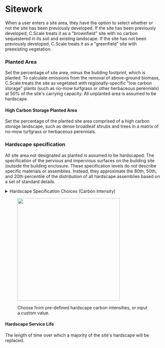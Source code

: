 # Sitework

When a user enters a site area, they have the option to select whether or not the site has been previously developed. If the site has been previously developed, C.Scale treats it as a "brownfield" site with no carbon sequestered in its soil and existing landscape. If the site has not been previously developed, C.Scale treats it as a "greenfield" site with preexisting vegetation.

### Planted Area

Set the percentage of site area, minus the building footprint, which is planted. To calculate emissions from the removal of above-ground biomass, C.Scale treats the site as vegetated with regionally-specific "low carbon storage" plants (such as no-mow turfgrass or other herbaceous perennials) at 50% of the site's carrying capacity. All unplanted area is assumed to be hardscape.&#x20;

#### High Carbon Storage Planted Area

Set the percentage of the planted site area comprised of a high carbon storage landscape, such as dense broadleaf shrubs and trees in a matrix of no-mow turfgrass or herbaceous perennials.

### Hardscape specification

All site area not designated as planted is assumed to be hardscaped. The specification of the pervious and impervious surfaces on the building site (outside the building enclosure. These specification levels do not describe specific materials or assemblies. Instead, they approximate the 80th, 50th, and 20th percentile of the distribution of all hardscape assemblies based on a set of standard details.&#x20;

<details>

<summary>Hardscape Specification Choices (Carbon Intensity)</summary>

* **Low Carbon (20th percentile).** 20th percentile of GWP for hardscape assemblies.&#x20;

- **Average (50th percentile).** 50th percentile of GWP for hardscape assemblies.&#x20;

* **High Carbon (80th percentile).** 80th percentile of GWP for hardscape assemblies.&#x20;

- **Custom**. Enter a custom carbon intensity.

</details>

<div align="left"><figure><img src="../../../.gitbook/assets/image (35).png" alt="" width="332"><figcaption><p>Choose from pre-defined hardscape carbon intensities, or input a custom value.</p></figcaption></figure></div>

#### Hardscape Service Life

The length of time over which a majority of the site's hardscape will be replaced.
